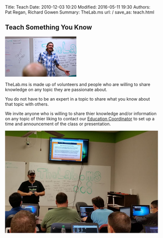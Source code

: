 Title: Teach
Date: 2010-12-03 10:20
Modified: 2016-05-11 19:30
Authors: Pat Regan, Richard Gowen
Summary: TheLab.ms
url: /
save_as: teach.html

## Teach Something You Know

<img class="img-right" src="/images/Teach_tn.jpg" alt="Shawn Porter speaking to a class at TheLab.ms" />

TheLab.ms is made up of volunteers and people who are willing to share knowledge on any topic they are passionate about.

You do not have to be an expert in a topic to share what you know about that topic with others.

We invite anyone who is willing to share thier knowledge and/or information on any topic of thier liking to contact our [Education Coordinator](mailto:greg@thelab.ms) to set up a time and announcement of the class or presentation.

<img src="/images/Teach2.jpg" alt="Richard Gowen teaching a class at TheLab.ms" />

